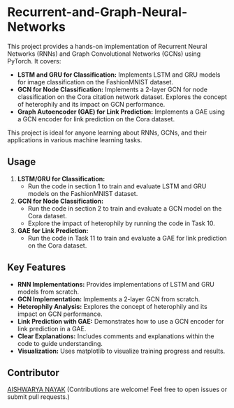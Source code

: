 # Recurrent-and-Graph-Neural-Networks
This project provides a hands-on implementation of Recurrent Neural Networks (RNNs) and Graph Convolutional Networks (GCNs) using PyTorch. It covers:

* **LSTM and GRU for Classification:** Implements LSTM and GRU models for image classification on the FashionMNIST dataset.
* **GCN for Node Classification:** Implements a 2-layer GCN for node classification on the Cora citation network dataset. Explores the concept of heterophily and its impact on GCN performance.
* **Graph Autoencoder (GAE) for Link Prediction:** Implements a GAE using a GCN encoder for link prediction on the Cora dataset.

This project is ideal for anyone learning about RNNs, GCNs, and their applications in various machine learning tasks.

## Usage

1. **LSTM/GRU for Classification:**
    * Run the code in section 1 to train and evaluate LSTM and GRU models on the FashionMNIST dataset.
2. **GCN for Node Classification:**
    * Run the code in section 2 to train and evaluate a GCN model on the Cora dataset.
    * Explore the impact of heterophily by running the code in Task 10.
3. **GAE for Link Prediction:**
    * Run the code in Task 11 to train and evaluate a GAE for link prediction on the Cora dataset.

## Key Features

* **RNN Implementations:** Provides implementations of LSTM and GRU models from scratch.
* **GCN Implementation:** Implements a 2-layer GCN from scratch.
* **Heterophily Analysis:** Explores the concept of heterophily and its impact on GCN performance.
* **Link Prediction with GAE:** Demonstrates how to use a GCN encoder for link prediction in a GAE.
* **Clear Explanations:** Includes comments and explanations within the code to guide understanding.
* **Visualization:** Uses matplotlib to visualize training progress and results.

## Contributor
[AISHWARYA NAYAK](https://github.com/A1SHWARYANAYAK)
(Contributions are welcome! Feel free to open issues or submit pull requests.)
